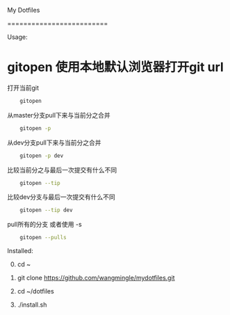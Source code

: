 My Dotfiles

=========================

Usage:

# gitopen 使用本地默认浏览器打开git url

打开当前git

```bash
    gitopen
```
从master分支pull下来与当前分之合并

```bash
    gitopen -p 
````

从dev分支pull下来与当前分之合并

```bash
    gitopen -p dev
````

比较当前分之与最后一次提交有什么不同

```bash
    gitopen --tip
```

比较dev分支与最后一次提交有什么不同

```bash
    gitopen --tip dev
```

pull所有的分支 或者使用 -s

```bash
    gitopen --pulls
```


Installed:

0. cd ~

1. git clone https://github.com/wangmingle/mydotfiles.git

2. cd ~/dotfiles

3. ./install.sh
